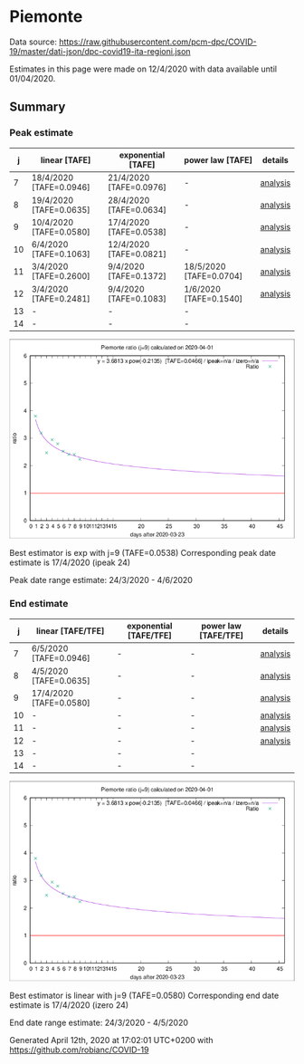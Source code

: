 # Piemonte


Data source: https://raw.githubusercontent.com/pcm-dpc/COVID-19/master/dati-json/dpc-covid19-ita-regioni.json

Estimates in this page were made on 12/4/2020 with data available until 01/04/2020.


## Summary 

### Peak estimate 
|j|linear [TAFE]|exponential [TAFE]|power law [TAFE]|details|
|---|----|-----------|---------|-------|
|7|18/4/2020 [TAFE=0.0946]|21/4/2020 [TAFE=0.0976]|-|[analysis](COVID-19_piemonte_j7_2020-04-01.md)|
|8|19/4/2020 [TAFE=0.0635]|28/4/2020 [TAFE=0.0634]|-|[analysis](COVID-19_piemonte_j8_2020-04-01.md)|
|9|10/4/2020 [TAFE=0.0580]|17/4/2020 [TAFE=0.0538]|-|[analysis](COVID-19_piemonte_j9_2020-04-01.md)|
|10|6/4/2020 [TAFE=0.1063]|12/4/2020 [TAFE=0.0821]|-|[analysis](COVID-19_piemonte_j10_2020-04-01.md)|
|11|3/4/2020 [TAFE=0.2600]|9/4/2020 [TAFE=0.1372]|18/5/2020 [TAFE=0.0704]|[analysis](COVID-19_piemonte_j11_2020-04-01.md)|
|12|3/4/2020 [TAFE=0.2481]|9/4/2020 [TAFE=0.1083]|1/6/2020 [TAFE=0.1540]|[analysis](COVID-19_piemonte_j12_2020-04-01.md)|
|13|-|-|-||
|14|-|-|-||

![best peak estimate](COVID-19_piemonte_j9_2020-04-01.png)

Best estimator is exp with j=9 (TAFE=0.0538)
Corresponding peak date estimate is 17/4/2020 (ipeak 24)


Peak date range estimate: 24/3/2020 - 4/6/2020

### End estimate 
|j|linear [TAFE/TFE]|exponential [TAFE/TFE]|power law [TAFE/TFE]|details|
|---|----|-----------|---------|-------|
|7|6/5/2020 [TAFE=0.0946]|-|-|[analysis](COVID-19_piemonte_j7_2020-04-01.md)|
|8|4/5/2020 [TAFE=0.0635]|-|-|[analysis](COVID-19_piemonte_j8_2020-04-01.md)|
|9|17/4/2020 [TAFE=0.0580]|-|-|[analysis](COVID-19_piemonte_j9_2020-04-01.md)|
|10|-|-|-|[analysis](COVID-19_piemonte_j10_2020-04-01.md)|
|11|-|-|-|[analysis](COVID-19_piemonte_j11_2020-04-01.md)|
|12|-|-|-|[analysis](COVID-19_piemonte_j12_2020-04-01.md)|
|13|-|-|-||
|14|-|-|-||

![best zero estimate](COVID-19_piemonte_j9_2020-04-01.png)

Best estimator is linear with j=9 (TAFE=0.0580)
Corresponding end date estimate is 17/4/2020 (izero 24)


End date range estimate: 24/3/2020 - 4/5/2020

Generated April 12th, 2020 at 17:02:01 UTC+0200 with https://github.com/robianc/COVID-19
